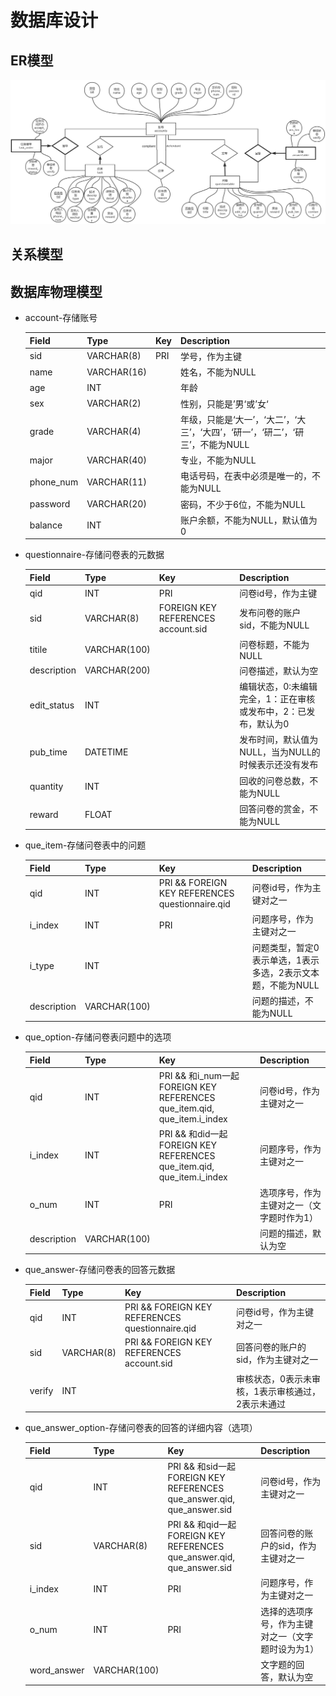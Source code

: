 # 数据库设计

## ER模型

![Database1](Database1.png)

## 关系模型

## 数据库物理模型

- account-存储账号

    | Field     | Type        | Key  | Description                                                  |
    | --------- | ----------- | ---- | ------------------------------------------------------------ |
    | sid       | VARCHAR(8)  | PRI  | 学号，作为主键                                               |
    | name      | VARCHAR(16) |      | 姓名，不能为NULL                                             |
    | age       | INT         |      | 年龄                                                         |
    | sex       | VARCHAR(2)  |      | 性别，只能是’男‘或’女‘                                       |
    | grade     | VARCHAR(4)  |      | 年级，只能是‘大一’，‘大二’，‘大三’，‘大四’，‘研一’，‘研二’，‘研三’，不能为NULL |
    | major     | VARCHAR(40) |      | 专业，不能为NULL                                             |
    | phone_num | VARCHAR(11) |      | 电话号码，在表中必须是唯一的，不能为NULL                     |
    | password  | VARCHAR(20) |      | 密码，不少于6位，不能为NULL                                  |
    | balance   | INT         |      | 账户余额，不能为NULL，默认值为0                              |
    

- questionnaire-存储问卷表的元数据

    | Field       | Type         | Key                                | Description                                                  |
    | ----------- | ------------ | ---------------------------------- | ------------------------------------------------------------ |
    | qid         | INT          | PRI                                | 问卷id号，作为主键                                           |
    | sid         | VARCHAR(8)   | FOREIGN KEY REFERENCES account.sid | 发布问卷的账户sid，不能为NULL                                |
    | titile      | VARCHAR(100) |                                    | 问卷标题，不能为NULL                                         |
    | description | VARCHAR(200) |                                    | 问卷描述，默认为空                                           |
    | edit_status | INT          |                                    | 编辑状态，0:未编辑完全，1：正在审核或发布中，2：已发布，默认为0 |
    | pub_time    | DATETIME     |                                    | 发布时间，默认值为NULL，当为NULL的时候表示还没有发布         |
    | quantity    | INT          |                                    | 回收的问卷总数，不能为NULL                                   |
    | reward      | FLOAT        |                                    | 回答问卷的赏金，不能为NULL                                   |

- que_item-存储问卷表中的问题

    | Field       | Type         | Key                                             | Description                                                 |
    | ----------- | ------------ | ----------------------------------------------- | ----------------------------------------------------------- |
    | qid         | INT          | PRI && FOREIGN KEY REFERENCES questionnaire.qid | 问卷id号，作为主键对之一                                    |
    | i_index     | INT          | PRI                                             | 问题序号，作为主键对之一                                    |
    | i_type      | INT          |                                                 | 问题类型，暂定0表示单选，1表示多选，2表示文本题，不能为NULL |
    | description | VARCHAR(100) |                                                 | 问题的描述，不能为NULL                                      |

- que_option-存储问卷表问题中的选项

    | Field       | Type         | Key                                                          | Description                               |
    | ----------- | ------------ | ------------------------------------------------------------ | ----------------------------------------- |
    | qid         | INT          | PRI && 和i_num一起 FOREIGN KEY REFERENCES que_item.qid, que_item.i_index | 问卷id号，作为主键对之一                  |
    | i_index     | INT          | PRI && 和did一起 FOREIGN KEY REFERENCES que_item.qid, que_item.i_index | 问题序号，作为主键对之一                  |
    | o_num       | INT          | PRI                                                          | 选项序号，作为主键对之一（文字题时作为1） |
    | description | VARCHAR(100) |                                                              | 问题的描述，默认为空                      |

- que_answer-存储问卷表的回答元数据

    | Field  | Type       | Key                                             | Description                                       |
    | ------ | ---------- | ----------------------------------------------- | ------------------------------------------------- |
    | qid    | INT        | PRI && FOREIGN KEY REFERENCES questionnaire.qid | 问卷id号，作为主键对之一                          |
    | sid    | VARCHAR(8) | PRI && FOREIGN KEY REFERENCES account.sid       | 回答问卷的账户的sid，作为主键对之一               |
    | verify | INT        |                                                 | 审核状态，0表示未审核，1表示审核通过，2表示未通过 |

- que_answer_option-存储问卷表的回答的详细内容（选项）

    | Field       | Type         | Key                                                          | Description                                       |
    | ----------- | ------------ | ------------------------------------------------------------ | ------------------------------------------------- |
    | qid         | INT          | PRI && 和sid一起 FOREIGN KEY REFERENCES que_answer.qid, que_answer.sid | 问卷id号，作为主键对之一                          |
    | sid         | VARCHAR(8)   | PRI && 和qid一起 FOREIGN KEY REFERENCES que_answer.qid, que_answer.sid | 回答问卷的账户的sid，作为主键对之一               |
    | i_index     | INT          | PRI                                                          | 问题序号，作为主键对之一                          |
    | o_num       | INT          | PRI                                                          | 选择的选项序号，作为主键对之一（文字题时设为为1） |
    | word_answer | VARCHAR(100) |                                                              | 文字题的回答，默认为空                            |